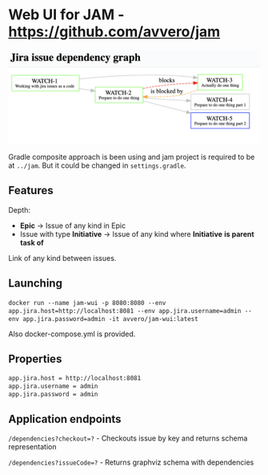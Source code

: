 # Web UI for JAM - https://github.com/avvero/jam

<img src="assets/poc.png" width="700" height="auto">

Gradle composite approach is been using and jam project is required to be at `../jam`. 
But it could be changed in `settings.gradle`.

## Features

Depth: 
- **Epic** -> Issue of any kind in Epic 
- Issue with type **Initiative** -> Issue of any kind where **Initiative** **is parent task of**

Link of any kind between issues.

## Launching

```properties
docker run --name jam-wui -p 8080:8080 --env app.jira.host=http://localhost:8081 --env app.jira.username=admin --env app.jira.password=admin -it avvero/jam-wui:latest
```

Also docker-compose.yml is provided.

## Properties

```properties
app.jira.host = http://localhost:8081
app.jira.username = admin
app.jira.password = admin
```

## Application endpoints

`/dependencies?checkout=?` - Checkouts issue by key and returns schema representation

`/dependencies?issueCode=?` - Returns graphviz schema with dependencies